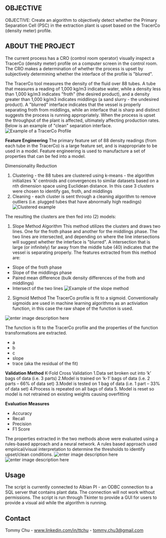 
<!-- OBJECTIVE -->
## OBJECTIVE

OBJECTIVE: Create an algorithm to objectively detect whether the Primary Separation Cell (PSC) in the extraction plant is upset based on the TracerCo (density meter) profile.

<!-- ABOUT THE PROJECT -->
## ABOUT THE PROJECT

The current process has a CRO (control room operator) visually inspect a TracerCo (density meter) profile on a computer screen in the control room. The CRO makes a determination of whether the process is upset by subjectively determining whether the interface of the profile is "blurred". 

The TracerCo tool measures the density of the fluid over 88 tubes. A tube that measures a reading of 1,000 kg/m3 indicatse water, while a density less than 1,000 kg/m3 indicates "froth" (the desired product), and a density greater than 1,000 kg/m3 indicates middlings (a sand slurry - the undesired product). A "blurred" interface indicates that the vessel is properly separating froth from middlings, while an interface that is sharp and distinct suggests the process is running appropriately. When the process is upset the throughput of the plant is affected, ultimately affecting production rates. Below is an example of "clean" separation interface.
![Example of a TracerCo Profile](https://lh3.googleusercontent.com/pw/ABLVV85-_6S-DA7p_fI4CDlgNgjLcpRMxsQ4U6q_Xv9dEnZJ5_-MO4ORh-kasXliXglFVUYSyRM1PAgxbTJ3XTrx15AbkYnY7ZIHSfqY9mOt4qcOxeTx5qy2fXFQNv-tGIRyVcaaFanwygJDBEPn114CEPey=w457-h634-s-no-gm)

**Feature Engineering**
The primary feature set of 88 density readings (from each tube in the TracerCo) is a large feature set, and is inappropriate to be used in a model. Feature engineering is used to manufacture a set of properties that can be fed into a model.

Dimensionality Reduction
1) Clustering - the 88 tubes are clustered using k-means - the algorithm initializes ‘k’ centroids and convergences to similar datasets based on a nth dimension space using Euclidean distance. In this case 3 clusters were chosen to identify gas, froth, and middlings
2) Cleaning - each cluster is sent through a cleaning algorithm to remove outliers (i.e. plugged tubes that have abnormally high readings)
![Clustered example](https://lh3.googleusercontent.com/pw/ABLVV86OeV308MARk1281mVrRYBgMg9makc9cdQ0UFpuUTbJoB2b1xbx6KnOAiOIeWkyP1lm55HxD27ASFM2yLhT7LSz9MAPJXoJDNQB1f8dHBwPsY-Qsg7qVLVsFyxYsTHlXDyTyZRDL6k5gQocq3uJ5bWP=w597-h631-s-no-gm)

The resulting the clusters are then fed into (2) models:
1) Slope Method Algorithm
This method utilizes the clusters and draws two lines. One for the froth phase and another for the middlings phase. The two lines are intersected, and depending on where the line intersections will suggest whether the interface is "blurred". A intersection that is large (or infinitely) far away from the middle tube (40) indicates that the vessel is separating properly. The features extracted from this method are:
- Slope of the froth phase
- Slope of the middlings phase
- Paired mean difference (bulk density differences of the froth and middlings)
- Intersect of the two lines
![Example of the slope method](https://lh3.googleusercontent.com/pw/ABLVV84cZIe4P1-SbPkGFcZSJO9Ho6AJ4AG7oD0ZTujHgG6pZhiBe9eQJ991xKe2DQ7FyTZQ8Nr9qwm2W0XinjWLTrBacIudVfRkKtqEAD5Ga_IIlLPQfmiV-0g-4_ymUBCOh0p53HDZ0vVwOKF5kKk9RHfg=w460-h630-s-no-gm)

2) Sigmoid Method
The TracerCo profile is fit to a sigmoid. Conventionally sigmoids are used in machine learning algorithms as an activiation function, in this case the raw shape of the function is used. 

![enter image description here](https://lh3.googleusercontent.com/pw/ABLVV87mq_zXMpWCDXuQCJA1MSapGZa6x2jXG0kSNN7JfIvT8IUHFBRXl_ObOEVSz4n2dHUOMbVgfIc4eN75ZS-1rGzFFRdUmUmjRFl8ioOtajI9kegzEy-_epQkSOPnFNYn0GkJGBav4n2FvodRukgfbtvD=w640-h193-s-no-gm)

The function is fit to the TracerCo profile and the properties of the function transformations are extracted.

- a
- b
- c
- slope
- trace (aka the residual of the fit)

**Validation Method**
K-Fold Cross Validation
1.Data set broken out into ‘k’ bags of data (i.e. 3 parts)
2.Model is trained on ‘k-1’ bags of data (i.e. 2 parts – 66% of data set)
3.Model is tested on 1 bag of data (i.e.  1 part – 33% of data set)
4.Process is repeated on all bags of data
5. Model is reset so model is not retrained on existing weights causing overfitting

**Evaluation Measures**
- Accuracy
- Recall
- Precision
- F1 Score

The properties extracted in the two methods above were evaluated using a rules-based approach and a neural network. A rules based approach used empirical/visual interpretation to determine the thresholds to identify upset/clean conditions.
![enter image description here](https://lh3.googleusercontent.com/pw/ABLVV862f0XayLoSq2gmLQUTOQp5r_vOVrso3ZfG1c5DKj0o2RuiCqxzvPXX5zQUdZhNECJBVCE403UGI8_KpoGft5K4jeaClEuD33W5PPthjQUO2ajucpnZrQ-0T5wV7iDz6V97kQ9cSD5q_O6EVCjHrYX7=w1041-h352-s-no-gm)
![enter image description here](https://lh3.googleusercontent.com/pw/ABLVV85HDOedLhUCpq6yIAFeMUlNGVPaYsuG0ko5rxVtT1GofaFFMtykfn7t5QGlO6mSUk1JijysrlEU6Lf4Ij9ADicS_BxtqxkzV9nrZWdV1eMVs1FCpM4TjB8SNfzvWY7Bv4ut9jK4vjghOa-DrAIlErlK=w950-h586-s-no-gm)

<!-- USAGE EXAMPLES -->
## Usage

The script is currently connected to Albian PI - an ODBC connection to a SQL server that contains plant data. The connection will not work without permissions. The script is run through Tkinter to provide a GUI for users to provide a visual aid while the algorithm is running.

<!-- CONTACT -->
## Contact

Tommy Chu - www.linkedin.com/in/ttchu - tommy.chu3@gmail.com

